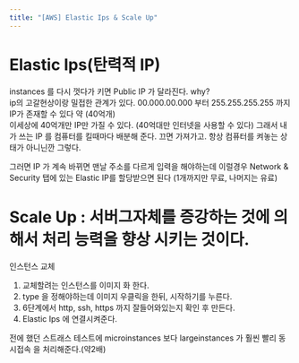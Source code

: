 ```yaml
---
title: "[AWS] Elastic Ips & Scale Up"
---
```


#  **Elastic Ips(탄력적 IP)** <br/>
instances 를 다시 껏다가 키면 Public IP 가 달라진다. why? <br/>
ip의 고갈현상이랑 밀접한 관계가 있다. 00.000.00.000 부터 255.255.255.255 까지 IP가 존재할 수 있다 약 (40억개) <br/>
이세상에 40억개만 IP만 가질 수 있다. (40억대만 인터넷을 사용할 수 있다) 그래서 내가 쓰는 IP 를 컴퓨터를 킬때마다 배분해 준다. 끄면 가져가고. 항상 컴퓨터를 켜놓는 상태가 아니닌깐 그렇다.<br/>

그러면 IP 가 계속 바뀌면 맨날 주소를 다르게 입력을 해야하는데 이럴경우 
Network & Security 탭에 있는 Elastic IP를 할당받으면 된다 (1개까지만 무료, 나머지는 유료)

 
# **Scale Up : 서버그자체를 증강하는 것에 의해서 처리 능력을 향상 시키는 것이다.**
인스턴스 교체
1. 교체할려는 인스턴스를 이미지 화 한다.<br/>
2. type 을 정해야하는데 이미지 우클릭을 한뒤,  시작하기를 누른다.<br/>
3.  6단계에서  http, ssh, https 까지 잘들어와있는지 확인 후 만든다.<br/>
4.  Elastic Ips 에 연결시켜준다.<br/>


전에 했던 스트래스 테스트에 
microinstances 보다 largeinstances 가 훨씬 빨리 동시접속 을 처리해준다.(약2배)
